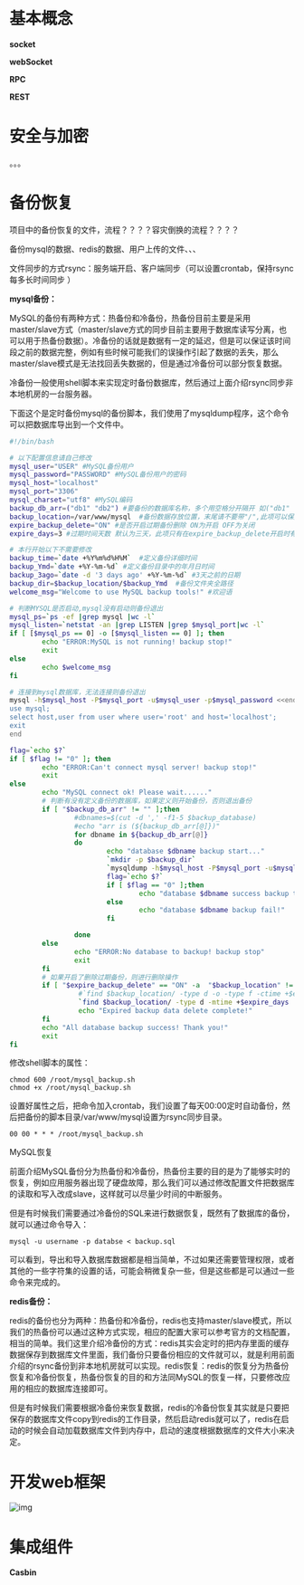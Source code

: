 # 基本概念

**socket**

**webSocket**

**RPC**

**REST**



# 安全与加密

。。。



# 备份恢复

项目中的备份恢复的文件，流程？？？？容灾倒换的流程？？？？

备份mysql的数据、redis的数据、用户上传的文件、、、

文件同步的方式rsync：服务端开启、客户端同步（可以设置crontab，保持rsync每多长时间同步 ）

**mysql备份：**

MySQL的备份有两种方式：热备份和冷备份，热备份目前主要是采用master/slave方式（master/slave方式的同步目前主要用于数据库读写分离，也可以用于热备份数据）。冷备份的话就是数据有一定的延迟，但是可以保证该时间段之前的数据完整，例如有些时候可能我们的误操作引起了数据的丢失，那么master/slave模式是无法找回丢失数据的，但是通过冷备份可以部分恢复数据。

冷备份一般使用shell脚本来实现定时备份数据库，然后通过上面介绍rsync同步非本地机房的一台服务器。

下面这个是定时备份mysql的备份脚本，我们使用了mysqldump程序，这个命令可以把数据库导出到一个文件中。

```bash
#!/bin/bash

# 以下配置信息请自己修改
mysql_user="USER" #MySQL备份用户
mysql_password="PASSWORD" #MySQL备份用户的密码
mysql_host="localhost"
mysql_port="3306"
mysql_charset="utf8" #MySQL编码
backup_db_arr=("db1" "db2") #要备份的数据库名称，多个用空格分开隔开 如("db1" "db2" "db3")
backup_location=/var/www/mysql  #备份数据存放位置，末尾请不要带"/",此项可以保持默认，程序会自动创建文件夹
expire_backup_delete="ON" #是否开启过期备份删除 ON为开启 OFF为关闭
expire_days=3 #过期时间天数 默认为三天，此项只有在expire_backup_delete开启时有效

# 本行开始以下不需要修改
backup_time=`date +%Y%m%d%H%M`  #定义备份详细时间
backup_Ymd=`date +%Y-%m-%d` #定义备份目录中的年月日时间
backup_3ago=`date -d '3 days ago' +%Y-%m-%d` #3天之前的日期
backup_dir=$backup_location/$backup_Ymd  #备份文件夹全路径
welcome_msg="Welcome to use MySQL backup tools!" #欢迎语

# 判断MYSQL是否启动,mysql没有启动则备份退出
mysql_ps=`ps -ef |grep mysql |wc -l`
mysql_listen=`netstat -an |grep LISTEN |grep $mysql_port|wc -l`
if [ [$mysql_ps == 0] -o [$mysql_listen == 0] ]; then
        echo "ERROR:MySQL is not running! backup stop!"
        exit
else
        echo $welcome_msg
fi

# 连接到mysql数据库，无法连接则备份退出
mysql -h$mysql_host -P$mysql_port -u$mysql_user -p$mysql_password <<end
use mysql;
select host,user from user where user='root' and host='localhost';
exit
end

flag=`echo $?`
if [ $flag != "0" ]; then
        echo "ERROR:Can't connect mysql server! backup stop!"
        exit
else
        echo "MySQL connect ok! Please wait......"
        # 判断有没有定义备份的数据库，如果定义则开始备份，否则退出备份
        if [ "$backup_db_arr" != "" ];then
                #dbnames=$(cut -d ',' -f1-5 $backup_database)
                #echo "arr is (${backup_db_arr[@]})"
                for dbname in ${backup_db_arr[@]}
                do
                        echo "database $dbname backup start..."
                        `mkdir -p $backup_dir`
                        `mysqldump -h$mysql_host -P$mysql_port -u$mysql_user -p$mysql_password $dbname --default-character-set=$mysql_charset | gzip > $backup_dir/$dbname-$backup_time.sql.gz`
                        flag=`echo $?`
                        if [ $flag == "0" ];then
                                echo "database $dbname success backup to $backup_dir/$dbname-$backup_time.sql.gz"
                        else
                                echo "database $dbname backup fail!"
                        fi

                done
        else
                echo "ERROR:No database to backup! backup stop"
                exit
        fi
        # 如果开启了删除过期备份，则进行删除操作
        if [ "$expire_backup_delete" == "ON" -a  "$backup_location" != "" ];then
                 #`find $backup_location/ -type d -o -type f -ctime +$expire_days -exec rm -rf {} \;`
                 `find $backup_location/ -type d -mtime +$expire_days | xargs rm -rf`
                 echo "Expired backup data delete complete!"
        fi
        echo "All database backup success! Thank you!"
        exit
fi
```

修改shell脚本的属性：

```
chmod 600 /root/mysql_backup.sh
chmod +x /root/mysql_backup.sh
```

设置好属性之后，把命令加入crontab，我们设置了每天00:00定时自动备份，然后把备份的脚本目录/var/www/mysql设置为rsync同步目录。

```
00 00 * * * /root/mysql_backup.sh
```

MySQL恢复

前面介绍MySQL备份分为热备份和冷备份，热备份主要的目的是为了能够实时的恢复，例如应用服务器出现了硬盘故障，那么我们可以通过修改配置文件把数据库的读取和写入改成slave，这样就可以尽量少时间的中断服务。

但是有时候我们需要通过冷备份的SQL来进行数据恢复，既然有了数据库的备份，就可以通过命令导入：

```
mysql -u username -p databse < backup.sql
```

可以看到，导出和导入数据库数据都是相当简单，不过如果还需要管理权限，或者其他的一些字符集的设置的话，可能会稍微复杂一些，但是这些都是可以通过一些命令来完成的。



**redis备份：**

redis的备份也分为两种：热备份和冷备份，redis也支持master/slave模式，所以我们的热备份可以通过这种方式实现，相应的配置大家可以参考官方的文档配置，相当的简单。我们这里介绍冷备份的方式：redis其实会定时的把内存里面的缓存数据保存到数据库文件里面，我们备份只要备份相应的文件就可以，就是利用前面介绍的rsync备份到非本地机房就可以实现。redis恢复：redis的恢复分为热备份恢复和冷备份恢复，热备份恢复的目的和方法同MySQL的恢复一样，只要修改应用的相应的数据库连接即可。

但是有时候我们需要根据冷备份来恢复数据，redis的冷备份恢复其实就是只要把保存的数据库文件copy到redis的工作目录，然后启动redis就可以了，redis在启动的时候会自动加载数据库文件到内存中，启动的速度根据数据库的文件大小来决定。



# 开发web框架

![img](https://astaxie.gitbooks.io/build-web-application-with-golang/content/zh/images/navi13.png?raw=true) 



# 集成组件

**Casbin** 



